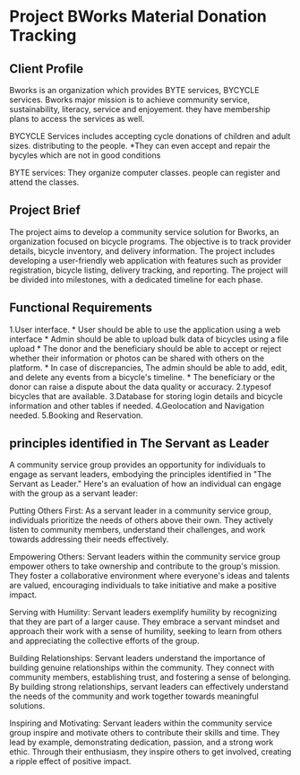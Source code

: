 # Project BWorks Material Donation Tracking

## Client Profile

Bworks is an organization which provides BYTE services, BYCYCLE services. Bworks major mission is to achieve community service, sustainability, literacy, service and enjoyement.
they have membership plans to access the services as well.

BYCYCLE Services includes accepting cycle donations of children and adult sizes.
distributing to the people.
*They can even accept and repair the bycyles which are not in good conditions

BYTE services:
They organize computer classes. people can register and attend the classes.

## Project Brief

The project aims to develop a community service solution for Bworks, an organization focused on bicycle programs. The objective is to track provider details, bicycle inventory, and delivery information. The project includes developing a user-friendly web application with features such as provider registration, bicycle listing, delivery tracking, and reporting. The project will be divided into milestones, with a dedicated timeline for each phase.

## Functional Requirements

1.User interface.
    * User should be able to use the application using a web interface
    * Admin should be able to upload bulk data of bicycles using a file upload
    * The donor and the beneficiary should be able to accept or reject whether their information or photos can be shared with others on the platform.
    * In case of discrepancies, The admin should be able to add, edit, and delete any events from a bicycle's timeline.
    * The beneficiary or the donor can raise a dispute about the data quality or accuracy.
2.typesof bicycles that are available.
3.Database for storing login details and bicycle information and other tables if needed.
4.Geolocation and Navigation needed.
5.Booking and Reservation.

## principles identified in The Servant as Leader
A community service group provides an opportunity for individuals to engage as servant leaders, embodying the principles identified in "The Servant as Leader." Here's an evaluation of how an individual can engage with the group as a servant leader:

Putting Others First: As a servant leader in a community service group, individuals prioritize the needs of others above their own. They actively listen to community members, understand their challenges, and work towards addressing their needs effectively.

Empowering Others: Servant leaders within the community service group empower others to take ownership and contribute to the group's mission. They foster a collaborative environment where everyone's ideas and talents are valued, encouraging individuals to take initiative and make a positive impact.

Serving with Humility: Servant leaders exemplify humility by recognizing that they are part of a larger cause. They embrace a servant mindset and approach their work with a sense of humility, seeking to learn from others and appreciating the collective efforts of the group.

Building Relationships: Servant leaders understand the importance of building genuine relationships within the community. They connect with community members, establishing trust, and fostering a sense of belonging. By building strong relationships, servant leaders can effectively understand the needs of the community and work together towards meaningful solutions.

Inspiring and Motivating: Servant leaders within the community service group inspire and motivate others to contribute their skills and time. They lead by example, demonstrating dedication, passion, and a strong work ethic. Through their enthusiasm, they inspire others to get involved, creating a ripple effect of positive impact.
